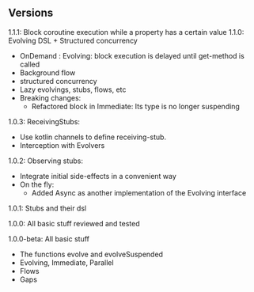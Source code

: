 ## Versions
1.1.1: Block coroutine execution while a property has a certain value
1.1.0: Evolving DSL + Structured concurrency
   * OnDemand<D> : Evolving<D>: block execution is delayed until get-method is called
   * Background flow
   * structured concurrency
   * Lazy evolvings, stubs, flows, etc
   * Breaking changes: 
        * Refactored block in Immediate: Its type is no longer suspending

1.0.3: ReceivingStubs: 
   * Use kotlin channels to define receiving-stub. 
   * Interception with Evolvers

1.0.2: Observing stubs:
   * Integrate initial side-effects in a convenient way
   * On the fly: 
       * Added Async as another implementation of the Evolving interface 

1.0.1: Stubs and their dsl

1.0.0: All basic stuff reviewed and tested

1.0.0-beta: All basic stuff
   * The functions evolve and evolveSuspended 
   * Evolving, Immediate, Parallel
   * Flows 
   * Gaps